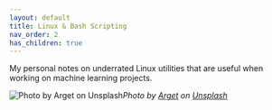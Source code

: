 ```yaml
---
layout: default
title: Linux & Bash Scripting
nav_order: 2
has_children: true
---
```


My personal notes on underrated Linux utilities that are useful when working on machine learning projects.

![Photo by [Arget](https://unsplash.com/@arget?utm_source=medium&utm_medium=referral) on [Unsplash](https://unsplash.com?utm_source=medium&utm_medium=referral)](https://cdn-images-1.medium.com/max/7680/0*bSmgwtQJfzSFOITc)*Photo by [Arget](https://unsplash.com/@arget?utm_source=medium&utm_medium=referral) on [Unsplash](https://unsplash.com?utm_source=medium&utm_medium=referral)*
